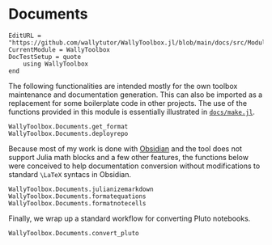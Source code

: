 # Documents

```@meta
EditURL = "https://github.com/wallytutor/WallyToolbox.jl/blob/main/docs/src/Modules/WallyToolbox/Documents.md"
CurrentModule = WallyToolbox
DocTestSetup = quote
    using WallyToolbox
end
```

The following functionalities are intended mostly for the own toolbox maintenance and documentation generation. This can also be imported as a replacement for some boilerplate code in other projects. The use of the functions provided in this module is essentially illustrated in [`docs/make.jl`](https://github.com/wallytutor/WallyToolbox.jl/blob/main/docs/make.jl).

```@docs
WallyToolbox.Documents.get_format
WallyToolbox.Documents.deployrepo
```

Because most of my work is done with [Obsidian](https://obsidian.md/) and the tool does not support Julia math blocks and a few other features, the functions below were conceived to help documentation conversion without modifications to standard ``\LaTeX`` syntacs in Obsidian.

```@docs
WallyToolbox.Documents.julianizemarkdown
WallyToolbox.Documents.formatequations
WallyToolbox.Documents.formatnotecells
```

Finally, we wrap up a standard workflow for converting Pluto notebooks.

```@docs
WallyToolbox.Documents.convert_pluto
```
